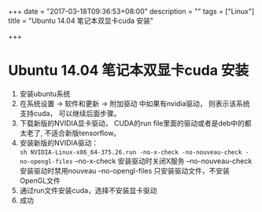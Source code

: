 +++
date = "2017-03-18T09:36:53+08:00"
description = ""
tags = ["Linux"]
title = "Ubuntu 14.04 笔记本双显卡cuda 安装"

+++

# Ubuntu 14.04 笔记本双显卡cuda 安装

1. 安装ubuntu系统
2. 在系统设置 ->  软件和更新 -> 附加驱动 中如果有nvidia驱动， 则表示该系统支持cuda， 可以继续后面步骤。
3. 下载新版的NVIDIA显卡驱动， CUDA的run file里面的驱动或者是deb中的都太老了, 不适合新版tensorflow。
4. 安装新版的NVIDIA驱动：    
```sh NVIDIA-Linux-x86_64-375.26.run -no-x-check -no-nouveau-check -no-opengl-files```
–no-x-check 安装驱动时关闭X服务 
–no-nouveau-check 安装驱动时禁用nouveau 
–no-opengl-files 只安装驱动文件，不安装OpenGL文件
5. 通过run文件安装cuda，选择不安装显卡驱动
6. 成功
